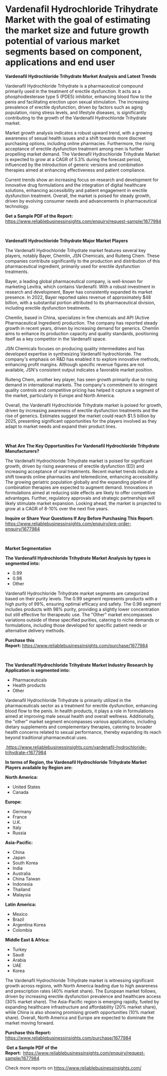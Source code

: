 <p><h1>Vardenafil Hydrochloride Trihydrate Market with the goal of estimating the market size and future growth potential of various market segments based on component, applications and end user</h1></p><p><strong>Vardenafil Hydrochloride Trihydrate Market Analysis and Latest Trends</strong></p>
<p><p>Vardenafil Hydrochloride Trihydrate is a pharmaceutical compound primarily used in the treatment of erectile dysfunction. It acts as a phosphodiesterase type 5 (PDE5) inhibitor, enhancing blood flow to the penis and facilitating erection upon sexual stimulation. The increasing prevalence of erectile dysfunction, driven by factors such as aging population, rising stress levels, and lifestyle diseases, is significantly contributing to the growth of the Vardenafil Hydrochloride Trihydrate market.</p><p>Market growth analysis indicates a robust upward trend, with a growing awareness of sexual health issues and a shift towards more discreet purchasing options, including online pharmacies. Furthermore, the rising acceptance of erectile dysfunction treatment among men is further propelling market demand. The Vardenafil Hydrochloride Trihydrate Market is expected to grow at a CAGR of 5.3% during the forecast period, influenced by the introduction of generic versions and combination therapies aimed at enhancing effectiveness and patient compliance.</p><p>Current trends show an increasing focus on research and development for innovative drug formulations and the integration of digital healthcare solutions, enhancing accessibility and patient engagement in erectile dysfunction treatment. Overall, the market is poised for steady growth, driven by evolving consumer needs and advancements in pharmaceutical technology.</p></p>
<p><strong>Get a Sample PDF of the Report:&nbsp;</strong> <a href="https://www.reliablebusinessinsights.com/enquiry/request-sample/1677984?utm_campaign=112&utm_medium=2&utm_source=Github&utm_content=ia&utm_term=28122024&utm_id=vardenafil-hydrochloride-trihydrate">https://www.reliablebusinessinsights.com/enquiry/request-sample/1677984</a></p>
<p>&nbsp;</p>
<p><strong>Vardenafil Hydrochloride Trihydrate Major Market Players</strong></p>
<p><p>The Vardenafil Hydrochloride Trihydrate market features several key players, notably Bayer, Chemlin, JSN Chemicals, and Ruiteng Chem. These companies contribute significantly to the production and distribution of this pharmaceutical ingredient, primarily used for erectile dysfunction treatments.</p><p>Bayer, a leading global pharmaceutical company, is well-known for marketing Levitra, which contains Vardenafil. With a robust investment in research and development, Bayer has consistently expanded its market presence. In 2022, Bayer reported sales revenue of approximately $48 billion, with a substantial portion attributed to its pharmaceutical division, including erectile dysfunction treatments.</p><p>Chemlin, based in China, specializes in fine chemicals and API (Active Pharmaceutical Ingredient) production. The company has reported steady growth in recent years, driven by increasing demand for generics. Chemlin aims to enhance its production capacity and quality standards, positioning itself as a key competitor in the Vardenafil space.</p><p>JSN Chemicals focuses on producing quality intermediates and has developed expertise in synthesizing Vardenafil hydrochloride. The company's emphasis on R&D has enabled it to explore innovative methods, enhancing profit margins. Although specific revenue figures are not available, JSN's consistent output indicates a favorable market position.</p><p>Ruiteng Chem, another key player, has seen growth primarily due to rising demand in international markets. The company's commitment to stringent quality controls and competitive pricing has helped it capture a segment of the market, particularly in Europe and North America.</p><p>Overall, the Vardenafil Hydrochloride Trihydrate market is poised for growth, driven by increasing awareness of erectile dysfunction treatments and the rise of generics. Estimates suggest the market could reach $1.5 billion by 2025, presenting significant opportunities for the players involved as they adapt to market needs and expand their product lines.</p></p>
<p>&nbsp;</p>
<p><strong>What Are The Key Opportunities For Vardenafil Hydrochloride Trihydrate Manufacturers?</strong></p>
<p><p>The Vardenafil Hydrochloride Trihydrate market is poised for significant growth, driven by rising awareness of erectile dysfunction (ED) and increasing acceptance of oral treatments. Recent market trends indicate a shift towards online pharmacies and telemedicine, enhancing accessibility. The growing geriatric population globally and the expanding pipeline of combination therapies are expected to augment demand. Innovations in formulations aimed at reducing side effects are likely to offer competitive advantages. Further, regulatory approvals and strategic partnerships will likely stimulate market expansion. Looking ahead, the market is projected to grow at a CAGR of 8-10% over the next five years.</p></p>
<p><strong>Inquire or Share Your Questions If Any Before Purchasing This Report:</strong> <a href="https://www.reliablebusinessinsights.com/enquiry/pre-order-enquiry/1677984?utm_campaign=112&utm_medium=2&utm_source=Github&utm_content=ia&utm_term=28122024&utm_id=vardenafil-hydrochloride-trihydrate">https://www.reliablebusinessinsights.com/enquiry/pre-order-enquiry/1677984</a></p>
<p>&nbsp;</p>
<p><strong>Market Segmentation</strong></p>
<p><strong>The Vardenafil Hydrochloride Trihydrate Market Analysis by types is segmented into:</strong></p>
<p><ul><li>0.99</li><li>0.98</li><li>Other</li></ul></p>
<p><p>Vardenafil Hydrochloride Trihydrate market segments are categorized based on their purity levels. The 0.99 segment represents products with a high purity of 99%, ensuring optimal efficacy and safety. The 0.98 segment includes products with 98% purity, providing a slightly lower concentration but still effective for therapeutic use. The "Other" market encompasses variations outside of these specified purities, catering to niche demands or formulations, including those developed for specific patient needs or alternative delivery methods.</p></p>
<p><strong>Purchase this Report:&nbsp;</strong><a href="https://www.reliablebusinessinsights.com/purchase/1677984?utm_campaign=112&utm_medium=2&utm_source=Github&utm_content=ia&utm_term=28122024&utm_id=vardenafil-hydrochloride-trihydrate">https://www.reliablebusinessinsights.com/purchase/1677984</a></p>
<p>&nbsp;</p>
<p><strong>The Vardenafil Hydrochloride Trihydrate Market Industry Research by Application is segmented into:</strong></p>
<p><ul><li>Pharmaceuticals</li><li>Health products</li><li>Other</li></ul></p>
<p><p>Vardenafil Hydrochloride Trihydrate is primarily utilized in the pharmaceuticals sector as a treatment for erectile dysfunction, enhancing blood flow to the penis. In health products, it plays a role in formulations aimed at improving male sexual health and overall wellness. Additionally, the "other" market segment encompasses various applications, including dietary supplements and complementary therapies, catering to broader health concerns related to sexual performance, thereby expanding its reach beyond traditional pharmaceutical uses.</p></p>
<p><a href="https://www.reliablebusinessinsights.com/vardenafil-hydrochloride-trihydrate-r1677984?utm_campaign=112&utm_medium=2&utm_source=Github&utm_content=ia&utm_term=28122024&utm_id=vardenafil-hydrochloride-trihydrate">&nbsp;https://www.reliablebusinessinsights.com/vardenafil-hydrochloride-trihydrate-r1677984</a></p>
<p><strong>In terms of Region, the Vardenafil Hydrochloride Trihydrate Market Players available by Region are:</strong></p>
<p>
    <p> <strong> North America: </strong>
        <ul>
            <li>United States</li>
            <li>Canada</li>
        </ul>
        </p> 
    <p> <strong> Europe: </strong>
        <ul>
            <li>Germany</li>
            <li>France</li>
            <li>U.K.</li>
            <li>Italy</li>
            <li>Russia</li>
        </ul>
        </p> 
    <p> <strong> Asia-Pacific: </strong>
        <ul>
            <li>China</li>
            <li>Japan</li>
            <li>South Korea</li>
            <li>India</li>
            <li>Australia</li>
            <li>China Taiwan</li>
            <li>Indonesia</li>
            <li>Thailand</li>
            <li>Malaysia</li>
        </ul>
        </p> 
    <p> <strong> Latin America: </strong>
        <ul>
            <li>Mexico</li>
            <li>Brazil</li>
            <li>Argentina Korea</li>
            <li>Colombia</li>
        </ul>
        </p> 
    <p> <strong> Middle East & Africa: </strong>
        <ul>
            <li>Turkey</li>
            <li>Saudi</li>
            <li>Arabia</li>
            <li>UAE</li>
            <li>Korea</li>
        </ul>
    </p>
    </p>
<p><p>The Vardenafil Hydrochloride Trihydrate market is witnessing significant growth across regions, with North America leading due to high awareness and prescription rates (40% market share). The European market follows, driven by increasing erectile dysfunction prevalence and healthcare access (30% market share). The Asia-Pacific region is emerging rapidly, fueled by expanding healthcare infrastructure and affordability (20% market share), while China is also showing promising growth opportunities (10% market share). Overall, North America and Europe are expected to dominate the market moving forward.</p></p>
<p><strong>Purchase this Report: </strong><a href="https://www.reliablebusinessinsights.com/purchase/1677984?utm_campaign=112&utm_medium=2&utm_source=Github&utm_content=ia&utm_term=28122024&utm_id=vardenafil-hydrochloride-trihydrate">https://www.reliablebusinessinsights.com/purchase/1677984</a></p>
<p>&nbsp;<strong>Get a Sample PDF of the Report:&nbsp;&nbsp;</strong><a href="https://www.reliablebusinessinsights.com/enquiry/request-sample/1677984?utm_campaign=112&utm_medium=2&utm_source=Github&utm_content=ia&utm_term=28122024&utm_id=vardenafil-hydrochloride-trihydrate">https://www.reliablebusinessinsights.com/enquiry/request-sample/1677984</a></p>
<p><strong></strong></p>
<p>Check more reports on <a href="https://www.reliablebusinessinsights.com/?utm_campaign=112&utm_medium=2&utm_source=Github&utm_content=ia&utm_term=28122024&utm_id=vardenafil-hydrochloride-trihydrate">https://www.reliablebusinessinsights.com/</a></p>